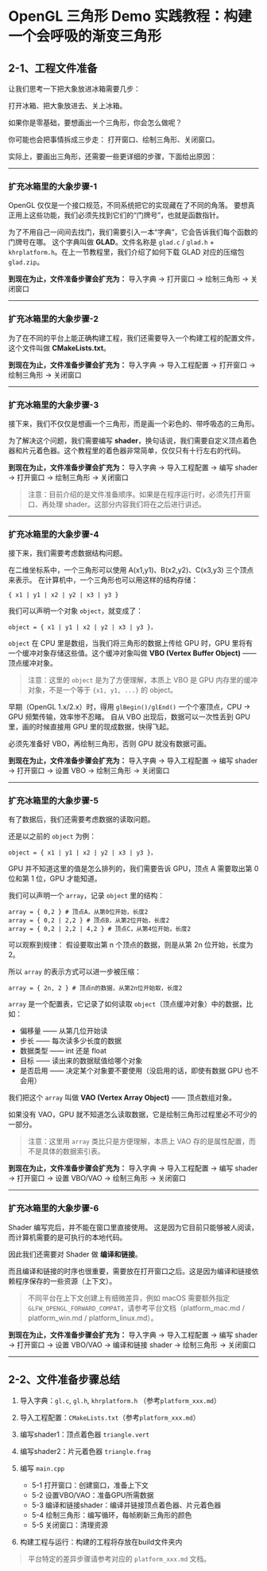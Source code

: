 # OpenGL 三角形 Demo 实践教程：构建一个会呼吸的渐变三角形

## 2-1、工程文件准备

让我们思考一下把大象放进冰箱需要几步：

打开冰箱、把大象放进去、关上冰箱。

如果你是零基础，要想画出一个三角形，你会怎么做呢？

你可能也会把事情拆成三步走：
打开窗口、绘制三角形、关闭窗口。

实际上，要画出三角形，还需要一些更详细的步骤，下面给出原因：

---

### 扩充冰箱里的大象步骤-1

OpenGL 仅仅是一个接口规范，不同系统把它的实现藏在了不同的角落。
要想真正用上这些功能，我们必须先找到它们的“门牌号”，也就是函数指针。

为了不用自己一间间去找门，我们需要引入一本“字典”，它会告诉我们每个函数的门牌号在哪。
这个字典叫做 **GLAD**。文件名称是 `glad.c` / `glad.h` + `khrplatform.h`。在上一节教程里，我们介绍了如何下载 GLAD 对应的压缩包 `glad.zip`。

**到现在为止，文件准备步骤会扩充为：**
导入字典 → 打开窗口 → 绘制三角形 → 关闭窗口

---

### 扩充冰箱里的大象步骤-2

为了在不同的平台上能正确构建工程，我们还需要导入一个构建工程的配置文件，这个文件叫做 **CMakeLists.txt**。

**到现在为止，文件准备步骤会扩充为：**
导入字典 → 导入工程配置 → 打开窗口 → 绘制三角形 → 关闭窗口

---

### 扩充冰箱里的大象步骤-3

接下来，我们不仅仅是想画一个三角形，而是画一个彩色的、带呼吸态的三角形。

为了解决这个问题，我们需要编写 **shader**，换句话说，我们需要自定义顶点着色器和片元着色器。这个教程里的着色器非常简单，仅仅只有十行左右的代码。

**到现在为止，文件准备步骤会扩充为：**
导入字典 → 导入工程配置 → 编写 shader → 打开窗口 → 绘制三角形 → 关闭窗口

> 注意：目前介绍的是文件准备顺序。如果是在程序运行时，必须先打开窗口、再处理 shader。这部分内容我们将在之后进行讲述。

---

### 扩充冰箱里的大象步骤-4

接下来，我们需要考虑数据结构问题。

在二维坐标系中，一个三角形可以使用 A(x1,y1)、B(x2,y2)、C(x3,y3) 三个顶点来表示。
在计算机中，一个三角形也可以用这样的结构存储：

```text
{ x1 | y1 | x2 | y2 | x3 | y3 }
```

我们可以声明一个对象 `object`，就变成了：

```text
object = { x1 | y1 | x2 | y2 | x3 | y3 }，
```

`object` 在 CPU 里是数组，当我们将三角形的数据上传给 GPU 时，GPU 里将有一个缓冲对象存储这些值。这个缓冲对象叫做 **VBO (Vertex Buffer Object)** —— 顶点缓冲对象。

> 注意：这里的 `object` 是为了方便理解，本质上 VBO 是 GPU 内存里的缓冲对象，不是一个等于 `{x1, y1, ...}` 的 object。

早期（OpenGL 1.x/2.x）时，得用 `glBegin()/glEnd()` 一个个塞顶点，CPU → GPU 频繁传输，效率惨不忍睹。
自从 VBO 出现后，数据可以一次性丢到 GPU 里，画的时候直接用 GPU 里的现成数据，快得飞起。

必须先准备好 VBO，再绘制三角形，否则 GPU 就没有数据可画。

**到现在为止，文件准备步骤会扩充为：**
导入字典 → 导入工程配置 → 编写 shader → 打开窗口 → 设置 VBO → 绘制三角形 → 关闭窗口

---

### 扩充冰箱里的大象步骤-5

有了数据后，我们还需要考虑数据的读取问题。

还是以之前的 `object` 为例：

```text
object = { x1 | y1 | x2 | y2 | x3 | y3 }，
```

GPU 并不知道这里的值是怎么排列的，我们需要告诉 GPU，顶点 A 需要取出第 0 位和第 1 位，GPU 才能知道。

我们可以声明一个 `array`，记录 `object` 里的结构：

```text
array = { 0,2 } # 顶点A，从第0位开始，长度2
array = { 0,2 | 2,2 } # 顶点B，从第2位开始，长度2
array = { 0,2 | 2,2 | 4,2 } # 顶点C，从第4位开始，长度2
```

可以观察到规律：
假设要取出第 n 个顶点的数据，则是从第 2n 位开始，长度为 2。

所以 `array` 的表示方式可以进一步被压缩：

```text
array = { 2n, 2 } # 顶点n的数据，从第2n位开始取，长度2
```

`array` 是一个配置表，它记录了如何读取 `object`（顶点缓冲对象）中的数据，比如：

* 偏移量 —— 从第几位开始读
* 步长 —— 每次读多少长度的数据
* 数据类型 —— int 还是 float
* 目标 —— 读出来的数据赋值给哪个对象
* 是否启用 —— 决定某个对象要不要使用（没启用的话，即使有数据 GPU 也不会用）

我们把这个 `array` 叫做 **VAO (Vertex Array Object)** —— 顶点数组对象。

如果没有 VAO，GPU 就不知道怎么读取数据，它是绘制三角形过程里必不可少的一部分。

> 注意：这里用 `array` 类比只是方便理解，本质上 VAO 存的是属性配置，而不是具体的数据索引表。

**到现在为止，文件准备步骤会扩充为：**
导入字典 → 导入工程配置 → 编写 shader → 打开窗口 → 设置 VBO/VAO → 绘制三角形 → 关闭窗口

---

### 扩充冰箱里的大象步骤-6

Shader 编写完后，并不能在窗口里直接使用。
这是因为它目前只能够被人阅读，而计算机需要的是可执行的本地代码。

因此我们还需要对 Shader 做 **编译和链接**。

而且编译和链接的时序也很重要，需要放在打开窗口之后。这是因为编译和链接依赖程序保存的一些资源（上下文）。

> 不同平台在上下文创建上有细微差异，例如 macOS 需要额外指定 `GLFW_OPENGL_FORWARD_COMPAT`，请参考平台文档（platform\_mac.md / platform\_win.md / platform\_linux.md）。

**到现在为止，文件准备步骤会扩充为：**
导入字典 → 导入工程配置 → 编写 shader → 打开窗口 → 设置 VBO/VAO → 编译和链接 shader → 绘制三角形 → 关闭窗口

---

## 2-2、文件准备步骤总结

1. 导入字典：`gl.c`, `gl.h`, `khrplatform.h` （参考`platform_xxx.md`）
2. 导入工程配置：`CMakeLists.txt`（参考`platform_xxx.md`）
3. 编写shader1：顶点着色器 `triangle.vert`
4. 编写shader2：片元着色器 `triangle.frag`
5. 编写 `main.cpp`

   * 5-1 打开窗口：创建窗口，准备上下文
   * 5-2 设置VBO/VAO：准备GPU所需数据
   * 5-3 编译和链接shader：编译并链接顶点着色器、片元着色器
   * 5-4 绘制三角形：编写循环，每帧刷新三角形的颜色
   * 5-5 关闭窗口：清理资源
6. 构建工程与运行：构建的工程将存放在build文件夹内

> 平台特定的差异步骤请参考对应的 `platform_xxx.md` 文档。

